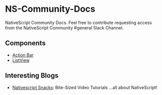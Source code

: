 # NS-Community-Docs
NativeScript Community Docs. Feel free to contribute requesting access from the NativeScript Community #general Slack Channel.

## Components
- [Action Bar](action-bar.md)
- [ListView](list-view.md)

## Interesting Blogs
- [Nativescript Snacks](http://nativescriptsnacks.com/): Bite-Sized Video Tutorials ...all about NativeScript!
